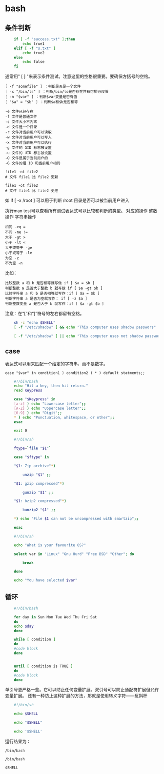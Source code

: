 # bash

## 条件判断
```bash
    if [ -f "success.txt" ];then
        echo true1
    elif [ -f "s.txt" ]
        echo true2
    else
        echo false
    fi
```
通常用" [ ] "来表示条件测试。注意这里的空格很重要。要确保方括号的空格。 

    [ -f "somefile" ] ：判断是否是一个文件 
    [ -x "/bin/ls" ] ：判断/bin/ls是否存在并有可执行权限 
    [ -n "$var" ] ：判断$var变量是否有值 
    [ "$a" = "$b" ] ：判断$a和$b是否相等 

    -e 文件已经存在 
    -f 文件是普通文件 
    -s 文件大小不为零 
    -d 文件是一个目录 
    -r 文件对当前用户可以读取 
    -w 文件对当前用户可以写入 
    -x 文件对当前用户可以执行 
    -g 文件的 GID 标志被设置 
    -u 文件的 UID 标志被设置 
    -O 文件是属于当前用户的 
    -G 文件的组 ID 和当前用户相同 

    file1 -nt file2 
    # 文件 file1 比 file2 更新 

    file1 -ot file2 
    # 文件 file1 比 file2 更老 

如 if [ -x /root ] 可以用于判断 /root 目录是否可以被当前用户进入 

执行man test可以查看所有测试表达式可以比较和判断的类型。
对应的操作 整数操作 字符串操作 

    相同 -eq = 
    不同 -ne != 
    大于 -gt > 
    小于 -lt < 
    大于或等于 -ge 
    小于或等于 -le 
    为空 -z 
    不为空 -n 

比如： 

    比较整数 a 和 b 是否相等就写做 if [ $a = $b ] 
    判断整数 a 是否大于整数 b 就写做 if [ $a -gt $b ] 
    比较字符串 a 和 b 是否相等就写作：if [ $a = $b ] 
    判断字符串 a 是否为空就写作： if [ -z $a ] 
    判断整数变量 a 是否大于 b 就写作：if [ $a -gt $b ] 

注意：在“[”和“]”符号的左右都留有空格。 

```bash
    sh -c "echo $SHELL"
    [ -f "/etc/shadow" ] && echo "This computer uses shadow passwors" 

    [ -f "/etc/shadow" ] || echo "This computer uses not shadow passwors" 
```

## case
表达式可以用来匹配一个给定的字符串，而不是数字。 

    case "$var" in condition1 ) condition2 ) * ) default statments;; 

```bash
    #!/bin/bash 
    echo "Hit a key, then hit return." 
    read Keypress 

    case "$Keypress" in 
    [a-z] ) echo "Lowercase letter";; 
    [A-Z] ) echo "Uppercase letter";; 
    [0-9] ) echo "Digit";; 
    * ) echo "Punctuation, whitespace, or other";; 
    esac 

    exit 0 
```

```bash
    #!/bin/sh 

    ftype=`file "$1"` 

    case "$ftype" in 

    "$1: Zip archive"*) 

        unzip "$1" ;; 

    "$1: gzip compressed"*) 

        gunzip "$1" ;; 

    "$1: bzip2 compressed"*) 

        bunzip2 "$1" ;; 

    *) echo "File $1 can not be uncompressed with smartzip";; 

    esac 
```

```bash
    #!/bin/sh 

    echo "What is your favourite OS?" 

    select var in "Linux" "Gnu Hurd" "Free BSD" "Other"; do 

        break 

    done 

    echo "You have selected $var" 

```

## 循环

```bash
    #!/bin/bash 

    for day in Sun Mon Tue Wed Thu Fri Sat 
    do 
    echo $day 
    done 

    while [ condition ] 
    do 
    #code block 
    done 


    until [ condition is TRUE ] 
    do 
    #code block 
    done 
```

单引号更严格一些。它可以防止任何变量扩展。双引号可以防止通配符扩展但允许变量扩展。 
还有一种防止这种扩展的方法，那就是使用转义字符——反斜杆

```bash
    #!/bin/sh 

    echo $SHELL 

    echo "$SHELL" 

    echo '$SHELL' 
```
运行结果为： 

    /bin/bash 

    /bin/bash 

    $SHELL 
